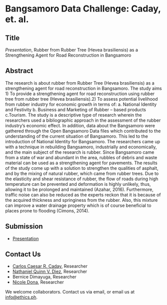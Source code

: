 # Bangsamoro Data Challenge: Caday, et. al. 

## Title

*Presentation*, Rubber from Rubber Tree (Hevea brasiliensis) as a Strengthening Agent for Road Reconstruction in Bangsamoro 

## Abstract

The research is about rubber from Rubber Tree (Hevea brasiliensis) as a strengthening agent for road reconstruction in Bangsamoro. The study aims 1) To provide a strengthening agent for road reconstruction using rubber tree from rubber tree (Hevea brasiliensis).2) To assess potential livelihood from rubber industry for economic growth in terms of: a. National Identity and Festivity b. Business and Marketing of Rubber – based products c.Tourism. The study is a descriptive type of research wherein the researchers used a bibliographic approach in the assessment of the rubber industry’s economic effect. In addition, data about the Bangsamoro were gathered through the Open Bangsamoro Data files which contributed to the understanding of the current situation of Bangsamoro. This led to the introduction of National Identity for Bangsamoro. The researchers came up with a technique in rebuilding Bangsamoro, industrially and economically, and the main subject of the research is rubber. Since Bangsamoro came from a state of war and abundant in the area, rubbles of debris and waste material can be used as a strengthening agent for pavements. The results of the study come up with a solution to strengthen the qualities of asphalt, and by the mixing of natural rubber, which came from rubber trees. Due to the elasticity and shear resistance of rubber, the flow of roads during high temperature can be prevented and deformation is highly unlikely, thus, allowing it to be prolonged and maintained (Azahar, 2016). Furthermore, traffic noise can also be reduced as the experts reckon that it is because of the acquired thickness and springiness from the rubber. Also, this mixture can improve a water drainage property which is of course beneficial to places prone to flooding (Cimons, 2014).

## Submission

* [Presentation](https://github.com/ethicsph/bangsamoro-data-challenge/blob/master/caday-et-al/Rubber%20Trees%20for%20Bangsamoro_Lyceum%20of%20the%20Philippines%20University%20Laguna.pptx)

## Contact Us

* [Carlos Caesar R. Caday](mailto:jcboycaday@gmail.com), Researcher
* [Nathaniel Quinn V. Diez](mailto:nathanieldiez26@gmail.com), Researcher
* Bernice Dimayuga, Researcher
* [Nicole Dona](mscolie.niks@gmail.com), Researcher

We welcome collaborators. Contact us via email, or email us at info@ethics.ph.